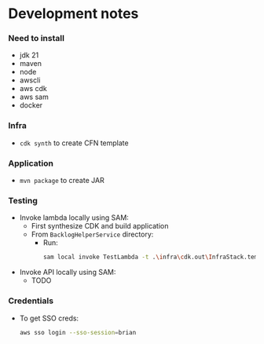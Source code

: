 # Development notes
### Need to install
* jdk 21
* maven
* node
* awscli
* aws cdk
* aws sam
* docker

### Infra
* `cdk synth` to create CFN template

### Application
* `mvn package` to create JAR

### Testing
* Invoke lambda locally using SAM:
  * First synthesize CDK and build application 
  * From `BacklogHelperService` directory: 
    * Run:
      ```bash
      sam local invoke TestLambda -t .\infra\cdk.out\InfraStack.template.json -e .\events\apigateway_event.json
      ```
* Invoke API locally using SAM:
  * TODO
      
### Credentials
* To get SSO creds:
  ```bash
  aws sso login --sso-session=brian
  ```
